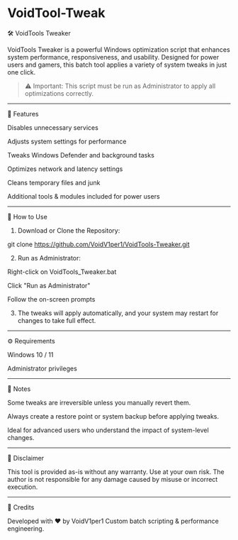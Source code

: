 # VoidTool-Tweak

🛠️ VoidTools Tweaker

VoidTools Tweaker is a powerful Windows optimization script that enhances system performance, responsiveness, and usability. Designed for power users and gamers, this batch tool applies a variety of system tweaks in just one click.

> ⚠️ Important: This script must be run as Administrator to apply all optimizations correctly.




---

🚀 Features

Disables unnecessary services

Adjusts system settings for performance

Tweaks Windows Defender and background tasks

Optimizes network and latency settings

Cleans temporary files and junk

Additional tools & modules included for power users



---

📂 How to Use

1. Download or Clone the Repository:

git clone https://github.com/VoidV1per1/VoidTools-Tweaker.git


2. Run as Administrator:

Right-click on VoidTools_Tweaker.bat

Click "Run as Administrator"

Follow the on-screen prompts



3. The tweaks will apply automatically, and your system may restart for changes to take full effect.




---

⚙️ Requirements

Windows 10 / 11

Administrator privileges


---

📌 Notes

Some tweaks are irreversible unless you manually revert them.

Always create a restore point or system backup before applying tweaks.

Ideal for advanced users who understand the impact of system-level changes.

---

🧪 Disclaimer

This tool is provided as-is without any warranty. Use at your own risk. The author is not responsible for any damage caused by misuse or incorrect execution.


---

🧠 Credits

Developed with ❤️ by VoidV1per1
Custom batch scripting & performance engineering.
